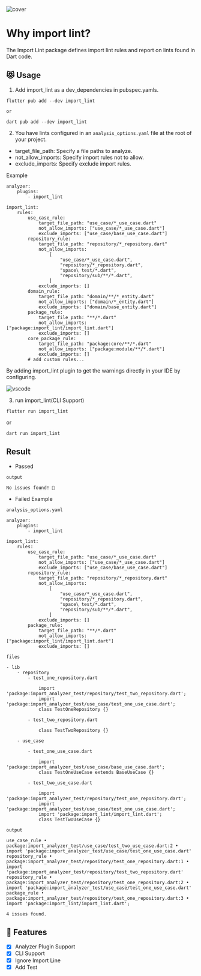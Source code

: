 ![cover](https://raw.githubusercontent.com/kawa1214/import-lint/main/resources/cover.png)

# Why import lint?

The Import Lint package defines import lint rules and report on lints found in Dart code.

## 😻 Usage

1. Add import_lint as a dev_dependencies in pubspec.yamls.

```
flutter pub add --dev import_lint

or

dart pub add --dev import_lint
```

2. You have lints configured in an `analysis_options.yaml` file at the root of your project.

- target_file_path: Specify a file paths to analyze.
- not_allow_imports: Specify import rules not to allow.
- exclude_imports: Specify exclude import rules.

Example

```
analyzer:
    plugins:
        - import_lint

import_lint:
    rules:
        use_case_rule:
            target_file_path: "use_case/*_use_case.dart"
            not_allow_imports: ["use_case/*_use_case.dart"]
            exclude_imports: ["use_case/base_use_case.dart"]
        repository_rule:
            target_file_path: "repository/*_repository.dart"
            not_allow_imports:
                [
                    "use_case/*_use_case.dart",
                    "repository/*_repository.dart",
                    "space\ test/*.dart",
                    "repository/sub/**/*.dart",
                ]
            exclude_imports: []
        domain_rule:
            target_file_path: "domain/**/*_entity.dart"
            not_allow_imports: ["domain/*_entity.dart"]
            exclude_imports: ["domain/base_entity.dart"]
        package_rule:
            target_file_path: "**/*.dart"
            not_allow_imports: ["package:import_lint/import_lint.dart"]
            exclude_imports: []
        core_package_rule:
            target_file_path: "package:core/**/*.dart"
            not_allow_imports: ["package:module/**/*.dart"]
            exclude_imports: []
        # add custom rules...

```

By adding import_lint plugin to get the warnings directly in your IDE by configuring.

![vscode](https://raw.githubusercontent.com/kawa1214/import-lint/main/resources/vscode.png)

3. run import_lint(CLI Support)

```
flutter run import_lint
```

or

```
dart run import_lint
```

## Result

- Passed

`output`

```
No issues found! 🎉
```

- Failed Example

`analysis_options.yaml`

```
analyzer:
    plugins:
        - import_lint

import_lint:
    rules:
        use_case_rule:
            target_file_path: "use_case/*_use_case.dart"
            not_allow_imports: ["use_case/*_use_case.dart"]
            exclude_imports: ["use_case/base_use_case.dart"]
        repository_rule:
            target_file_path: "repository/*_repository.dart"
            not_allow_imports:
                [
                    "use_case/*_use_case.dart",
                    "repository/*_repository.dart",
                    "space\ test/*.dart",
                    "repository/sub/**/*.dart",
                ]
            exclude_imports: []
        package_rule:
            target_file_path: "**/*.dart"
            not_allow_imports: ["package:import_lint/import_lint.dart"]
            exclude_imports: []

```

`files`

```
- lib
    - repository
        - test_one_repository.dart

            import 'package:import_analyzer_test/repository/test_two_repository.dart';
            import 'package:import_analyzer_test/use_case/test_one_use_case.dart';
            class TestOneRepository {}

        - test_two_repository.dart

            class TestTwoRepository {}

    - use_case

        - test_one_use_case.dart

            import 'package:import_analyzer_test/use_case/base_use_case.dart';
            class TestOneUseCase extends BaseUseCase {}

        - test_two_use_case.dart

            import 'package:import_analyzer_test/repository/test_one_repository.dart';
            import 'package:import_analyzer_test/use_case/test_one_use_case.dart';
            import 'package:import_lint/import_lint.dart';
            class TestTwoUseCase {}
```

`output`

```{dart}
use_case_rule • package:import_analyzer_test/use_case/test_two_use_case.dart:2 • import 'package:import_analyzer_test/use_case/test_one_use_case.dart'
repository_rule • package:import_analyzer_test/repository/test_one_repository.dart:1 • import 'package:import_analyzer_test/repository/test_two_repository.dart'
repository_rule • package:import_analyzer_test/repository/test_one_repository.dart:2 • import 'package:import_analyzer_test/use_case/test_one_use_case.dart'
package_rule • package:import_analyzer_test/repository/test_one_repository.dart:3 • import 'package:import_lint/import_lint.dart';

4 issues found.
```

## 🧤 Features

- [x] Analyzer Plugin Support
- [x] CLI Support
- [x] Ignore Import Line
- [x] Add Test
